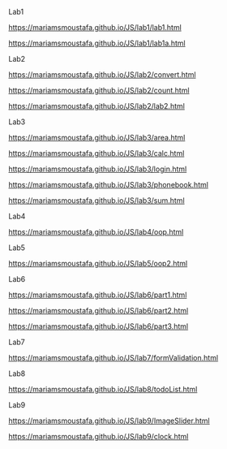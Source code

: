 Lab1

https://mariamsmoustafa.github.io/JS/lab1/lab1.html

https://mariamsmoustafa.github.io/JS/lab1/lab1a.html

Lab2

https://mariamsmoustafa.github.io/JS/lab2/convert.html

https://mariamsmoustafa.github.io/JS/lab2/count.html

https://mariamsmoustafa.github.io/JS/lab2/lab2.html

Lab3

https://mariamsmoustafa.github.io/JS/lab3/area.html

https://mariamsmoustafa.github.io/JS/lab3/calc.html

https://mariamsmoustafa.github.io/JS/lab3/login.html

https://mariamsmoustafa.github.io/JS/lab3/phonebook.html

https://mariamsmoustafa.github.io/JS/lab3/sum.html

Lab4

https://mariamsmoustafa.github.io/JS/lab4/oop.html

Lab5

https://mariamsmoustafa.github.io/JS/lab5/oop2.html

Lab6

https://mariamsmoustafa.github.io/JS/lab6/part1.html

https://mariamsmoustafa.github.io/JS/lab6/part2.html

https://mariamsmoustafa.github.io/JS/lab6/part3.html

Lab7 

https://mariamsmoustafa.github.io/JS/lab7/formValidation.html

Lab8

https://mariamsmoustafa.github.io/JS/lab8/todoList.html

Lab9

https://mariamsmoustafa.github.io/JS/lab9/ImageSlider.html

https://mariamsmoustafa.github.io/JS/lab9/clock.html
